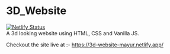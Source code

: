 # 3D_Website

[![Netlify Status](https://api.netlify.com/api/v1/badges/cc593f9b-7856-4f91-8fb7-97a248ee1bed/deploy-status)](https://app.netlify.com/sites/3d-website-mayur/deploys)
<br>
A 3d looking website using HTML, CSS and Vanilla JS.

Checkout the site live at :- https://3d-website-mayur.netlify.app/
